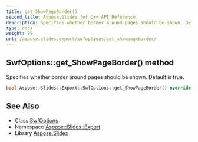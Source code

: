 ```yaml
---
title: get_ShowPageBorder()
second_title: Aspose.Slides for C++ API Reference
description: Specifies whether border around pages should be shown. Default is true.
type: docs
weight: 79
url: /aspose.slides.export/swfoptions/get_showpageborder/
---
```

## SwfOptions::get_ShowPageBorder() method


Specifies whether border around pages should be shown. Default is true.

```cpp
bool Aspose::Slides::Export::SwfOptions::get_ShowPageBorder() override
```

## See Also

* Class [SwfOptions](../)
* Namespace [Aspose::Slides::Export](../../)
* Library [Aspose.Slides](../../../)